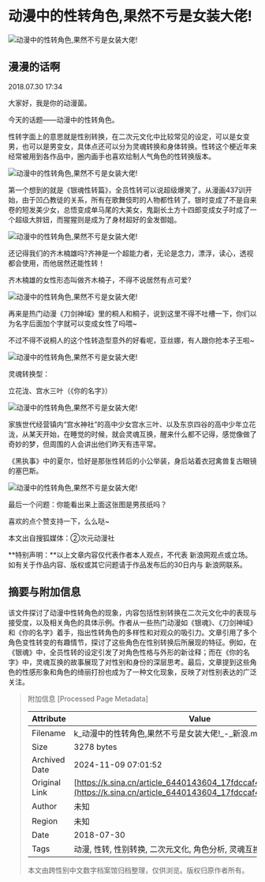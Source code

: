 # 动漫中的性转角色,果然不亏是女装大佬!

![动漫中的性转角色,果然不亏是女装大佬!](https://n.sinaimg.cn/sinacn10207/360/w180h180/20191010/32da-ifrwayx3513435.jpg)

## 漫漫的话啊

2018.07.30 17:34

大家好，我是你的动漫菌。

今天的话题——动漫中的性转角色。

性转字面上的意思就是性别转换，在二次元文化中比较常见的设定，可以是女变男，也可以是男变女，具体点还可以分为灵魂转换和身体转换。性转这个梗近年来经常被用到各作品中，圈内画手也喜欢绘制人气角色的性转换版本。

![动漫中的性转角色,果然不亏是女装大佬!](http://k.sinaimg.cn/n/sinacn17/147/w606h341/20180730/0f91-hhacrcc6212706.jpg/w700d1q75cms.jpg)

第一个想到的就是《银魂性转篇》，全员性转可以说超级爆笑了。从漫画437训开始，由于凹凸教徒的关系，所有在歌舞伎町的人物都性转了。银时变成了不是自来卷的短发美少女，总悟变成单马尾的大美女，鬼副长土方十四郎变成女子时成了一个超级大胖妞，而猩猩则是成为了身材超好的金发御姐。

![动漫中的性转角色,果然不亏是女装大佬!](http://n.sinaimg.cn/sinacn17/534/w344h190/20180730/bbee-hhacrcc6245462.gif)

还记得我们的齐木楠雄吗?齐神是一个超能力者，无论是念力，漂浮，读心，透视都会使用，而他居然还能性转！

齐木楠雄的女性形态叫做齐木楠子，不得不说居然有点可爱?

![动漫中的性转角色,果然不亏是女装大佬!](http://k.sinaimg.cn/n/sinacn17/610/w399h211/20180730/e111-hhacrcc6245845.jpg/w700d1q75cms.jpg)

再来是热门动漫《刀剑神域》里的桐人和桐子，说到这里不得不吐槽一下，你们以为名字后面加个字就可以变成女性了吗喂~

不过不得不说桐人的这个性转造型意外的好看呢，亚丝娜，有人跟你抢本子王啦~

![动漫中的性转角色,果然不亏是女装大佬!](http://k.sinaimg.cn/n/sinacn17/531/w340h191/20180730/1f4b-hhacrcc6246190.jpg/w700d1q75cms.jpg)

灵魂转换型：

立花泷、宫水三叶（《你的名字》）

![动漫中的性转角色,果然不亏是女装大佬!](http://k.sinaimg.cn/n/sinacn17/606/w900h506/20180730/6560-hhacrcc6246524.jpg/w700d1q75cms.jpg)

家族世代经营镇内“宫水神社”的高中少女宫水三叶、以及东京四谷的高中少年立花泷，从某天开始，在睡觉的时候，就会灵魂互换，醒来什么都不记得，感觉像做了奇妙的梦，但周围的人会讲出他们昨天有违平常。

《黑执事》中的夏尔，恰好是那张性转后的小公举装，身后站着衣冠禽兽复古眼镜的塞巴斯。

![动漫中的性转角色,果然不亏是女装大佬!](http://k.sinaimg.cn/n/sinacn17/264/w464h600/20180730/8630-hhacrcc6246854.jpg/w700d1q75cms.jpg)

最后一个问题：你能看出来上面这张图是男孩纸吗？

喜欢的点个赞支持一下，么么哒~

本文出自搜狐媒体：②次元动漫社

**特别声明：**以上文章内容仅代表作者本人观点，不代表 新浪网观点或立场。如有关于作品内容、版权或其它问题请于作品发布后的30日内与 新浪网联系。

## 摘要与附加信息

<!-- tcd_abstract -->
该文件探讨了动漫中性转角色的现象，内容包括性别转换在二次元文化中的表现与接受度，以及相关角色的具体示例。作者从一些热门动漫如《银魂》、《刀剑神域》和《你的名字》着手，指出性转角色的多样性和对观众的吸引力。文章引用了多个角色变性转变的有趣情节，探讨了这些角色在性别转换后所展现的特征。例如，在《银魂》中，全员性转的设定引发了对角色性格与外形的新诠释；而在《你的名字》中，灵魂互换的故事展现了对性别和身份的深层思考。最后，文章提到这些角色的性感形象和角色的绮丽打扮也成为了一种文化现象，反映了对性别表达的广泛关注。
<!-- tcd_abstract_end -->

> 附加信息 [Processed Page Metadata]
>
> | Attribute       | Value                                  |
> |-----------------|----------------------------------------|
> | Filename        | k_动漫中的性转角色,果然不亏是女装大佬!_-_新浪.md                             |
> | Size            | 3278 bytes                           |
> | Archived Date   | 2024-11-09 07:01:52                             |
> | Original Link   | [https://k.sina.cn/article_6440143604_17fdccaf400100bdcn.html](https://k.sina.cn/article_6440143604_17fdccaf400100bdcn.html)                       |
> | Author          | 未知                               |
> | Region          | 未知                               |
> | Date            | 2018-07-30                                 |
> | Tags            | 动漫, 性转, 性别转换, 二次元文化, 角色分析, 灵魂互换                                 |
>
> 本文由跨性别中文数字档案馆归档整理，仅供浏览。版权归原作者所有。
>